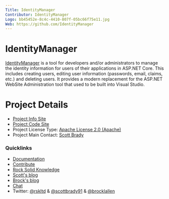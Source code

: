 ```yaml
---
Title: IdentityManager
Contributor: IdentityManager
Logo: bb45452e-8c4c-4410-807f-05bc66f75e11.jpg
Web: https://github.com/IdentityManager
---
```

# IdentityManager

[IdentityManager](https://github.com/identitymanager)
is a tool for developers and/or administrators to manage the identity
information for users of their applications in ASP.NET Core. This includes 
creating users, editing user information (passwords, email, claims, etc.) 
and deleting users. It provides a modern replacement for the ASP.NET WebSite
Administration tool that used to be built into Visual Studio.

# Project Details

* [Project Info Site](https://github.com/IdentityManager/IdentityManager2)
* [Project Code Site](https://github.com/IdentityManager/IdentityManager2)
* Project License Type: [Apache License 2.0 (Apache)](https://github.com/IdentityManager/IdentityManager2/blob/master/LICENSE)
* Project Main Contact: [Scott Brady](https://github.com/scottbrady91)

### Quicklinks

* [Documentation](https://github.com/IdentityManager/IdentityManager/wiki)
* [Contribute](https://github.com/IdentityManager/IdentityManager2/blob/master/CONTRIBUTING.md)
* [Rock Solid Knowledge](https://rocksolidknowledge.com) 
* [Scott's blog](https://www.scottbrady91.com) 
* [Brock's blog](https://brockallen.com/)
* [Chat](https://gitter.im/IdentityManager/IdentityManager)
* Twitter: [@rskltd](https://twitter.com/rskltd) & 
[@scottbrady91](https://twitter.com/scottbrady91) & 
[@brocklallen](https://twitter.com/brocklallen)

